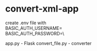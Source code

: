 # convert-xml-app

create .env file with \
BASIC_AUTH_USERNAME=\
BASIC_AUTH_PASSWORD=\

app.py - Flask
convert_file.py - converter
